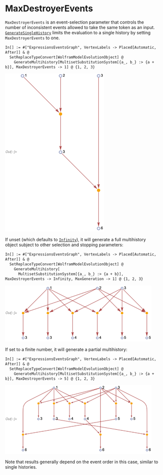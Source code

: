 # MaxDestroyerEvents

`MaxDestroyerEvents` is an event-selection parameter that controls the number of inconsistent events allowed to take the
same token as an input. [`GenerateSingleHistory`](GenerateSingleHistory.md) limits the evaluation to a single history by
setting `MaxDestroyerEvents` to one.

```wl
In[] := #["ExpressionsEventsGraph", VertexLabels -> Placed[Automatic, After]] & @
  SetReplaceTypeConvert[WolframModelEvolutionObject] @
    GenerateMultihistory[MultisetSubstitutionSystem[{a_, b_} :> {a + b}], MaxDestroyerEvents -> 1] @ {1, 2, 3}
```

<img src="/Documentation/Images/MaxDestroyerEvents1.png"
     width="322.2"
     alt="Out[] = ... {1, 2} -> {3 (* gen 1 *)}, {3 (* init *), 3 (* gen 1 *)} -> 6 ...">

If unset (which defaults to [`Infinity`](https://reference.wolfram.com/language/ref/Infinity.html)), it will generate a
full multihistory object subject to other selection and stopping parameters:

```wl
In[] := #["ExpressionsEventsGraph", VertexLabels -> Placed[Automatic, After]] & @
  SetReplaceTypeConvert[WolframModelEvolutionObject] @
    GenerateMultihistory[
      MultisetSubstitutionSystem[{a_, b_} :> {a + b}], MaxDestroyerEvents -> Infinity, MaxGeneration -> 1] @ {1, 2, 3}
```

<img src="/Documentation/Images/MaxDestroyerEventsInfinity.png"
     width="478.2"
     alt="Out[] = ... {1, 2} -> {3 (* 1 + 2 *)}, {2, 1} -> {3 (* 2 + 1 *)}, {1, 3 (* init *)} -> {4}, ... ...">

If set to a finite number, it will generate a partial multihistory:

```wl
In[] := #["ExpressionsEventsGraph", VertexLabels -> Placed[Automatic, After]] & @
  SetReplaceTypeConvert[WolframModelEvolutionObject] @
    GenerateMultihistory[MultisetSubstitutionSystem[{a_, b_} :> {a + b}], MaxDestroyerEvents -> 5] @ {1, 2, 3}
```

<img src="/Documentation/Images/MaxDestroyerEvents5.png"
     width="478.2"
     alt="Out[] = ... token-event graph containing tokens with out degrees up to 5 ...">

Note that results generally depend on the event order in this case, similar to single histories.
